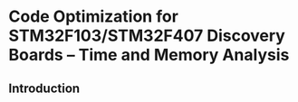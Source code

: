 # Code Optimization for STM32F103/STM32F407 Discovery Boards – Time and Memory Analysis

## Introduction